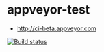 appveyor-test  
=============  
* http://ci-beta.appveyor.com  
  
[![Build status](https://ci.appveyor.com/api/projects/status/y0tox6cexrfp0kp4?svg=true)](https://ci.appveyor.com/project/Hiroyuki-Nagata/appveyor-test)  